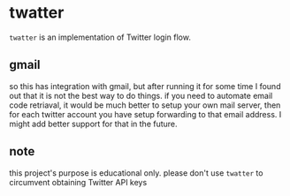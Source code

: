 # twatter

`twatter` is an implementation of Twitter login flow.


## gmail

so this has integration with gmail, but after running it for some time I found out that it is not the best way to do things.
if you need to automate email code retriaval, it would be much better to setup your own mail server, then for each twitter
account you have setup forwarding to that email address. I might add better support for that in the future.


## note

this project's purpose is educational only. please don't use `twatter` to circumvent obtaining Twitter API keys
